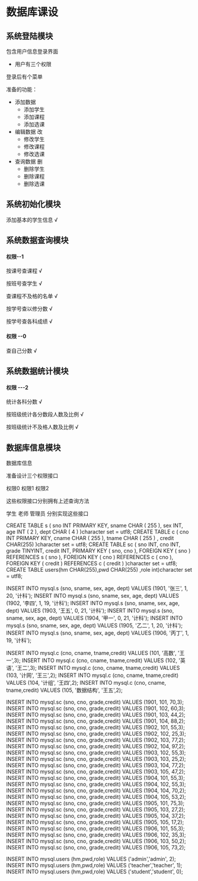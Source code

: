 # 数据库课设

## 系统登陆模块

包含用户信息登录界面

- 用户有三个权限

登录后有个菜单


准备的功能：

- 添加数据 
  -  添加学生 
  -  添加课程
  -  添加选课
- 编辑数据 改
  - 修改学生
  - 修改课程
  - 修改选课
- 查询数据 删
  - 删除学生 
  - 删除课程
  - 删除选课

## 系统初始化模块

添加基本的学生信息   √

## 系统数据查询模块

#### 权限--1

按课号查课程   √

按班号查学生  √

查课程不及格的名单  √

按学号查以修分数  √

按学号查各科成绩  √

#### 权限 --0

查自己分数   √

## 系统数据统计模块

#### 权限 ---2

统计各科分数   √

按班级统计各分数段人数及比例   √

按班级统计不及格人数及比例   √

## 数据库信息模块

数据库信息

准备设计三个权限接口

权限0 权限1 权限2

这些权限接口分别拥有上述查询方法

学生 老师 管理员 分别实现这些接口

CREATE TABLE s ( sno INT PRIMARY KEY, sname CHAR ( 255 ), sex INT, age INT ( 2 ), dept CHAR ( 4 ) )character set = utf8;
CREATE TABLE c ( cno INT PRIMARY KEY, cname CHAR ( 255 ), tname CHAR ( 255 ) , credit CHAR(255) )character set = utf8;
CREATE TABLE sc (
sno INT,
cno INT,
grade TINYINT,
credit INT,
PRIMARY KEY ( sno, cno ),
FOREIGN KEY ( sno ) REFERENCES s ( sno ),
FOREIGN KEY ( cno ) REFERENCES c ( cno ),
FOREIGN KEY ( credit ) REFERENCES c ( credit )
)character set = utf8;
CREATE TABLE users(hm CHAR(255),pwd CHAR(255) ,role int)character set = utf8;

INSERT INTO mysql.s (sno, sname, sex, age, dept) VALUES (1901, '张三', 1, 20, '计科');
INSERT INTO mysql.s (sno, sname, sex, age, dept) VALUES (1902, '李四', 1, 19, '计科');
INSERT INTO mysql.s (sno, sname, sex, age, dept) VALUES (1903, '王五', 0, 21, '计科');
INSERT INTO mysql.s (sno, sname, sex, age, dept) VALUES (1904, '甲一', 0, 21, '计科');
INSERT INTO mysql.s (sno, sname, sex, age, dept) VALUES (1905, '乙二', 1, 20, '计科');
INSERT INTO mysql.s (sno, sname, sex, age, dept) VALUES (1906, '丙丁', 1, 19, '计科');

INSERT INTO mysql.c (cno, cname, tname,credit) VALUES (101, '高数', '王一',3);
INSERT INTO mysql.c (cno, cname, tname,credit) VALUES (102, '英语', '王二',3);
INSERT INTO mysql.c (cno, cname, tname,credit) VALUES (103, '计网', '王三',2);
INSERT INTO mysql.c (cno, cname, tname,credit) VALUES (104, '计组', '王四',2);
INSERT INTO mysql.c (cno, cname, tname,credit) VALUES (105, '数据结构', '王五',2);

INSERT INTO mysql.sc (sno, cno, grade,credit) VALUES (1901, 101, 70,3);
INSERT INTO mysql.sc (sno, cno, grade,credit) VALUES (1901, 102, 60,3);
INSERT INTO mysql.sc (sno, cno, grade,credit) VALUES (1901, 103, 44,2);
INSERT INTO mysql.sc (sno, cno, grade,credit) VALUES (1901, 104, 88,2);
INSERT INTO mysql.sc (sno, cno, grade,credit) VALUES (1902, 101, 55,3);
INSERT INTO mysql.sc (sno, cno, grade,credit) VALUES (1902, 102, 25,3);
INSERT INTO mysql.sc (sno, cno, grade,credit) VALUES (1902, 103, 77,2);
INSERT INTO mysql.sc (sno, cno, grade,credit) VALUES (1902, 104, 97,2);
INSERT INTO mysql.sc (sno, cno, grade,credit) VALUES (1903, 102, 55,3);
INSERT INTO mysql.sc (sno, cno, grade,credit) VALUES (1903, 103, 25,2);
INSERT INTO mysql.sc (sno, cno, grade,credit) VALUES (1903, 104, 77,2);
INSERT INTO mysql.sc (sno, cno, grade,credit) VALUES (1903, 105, 47,2);
INSERT INTO mysql.sc (sno, cno, grade,credit) VALUES (1904, 101, 55,3);
INSERT INTO mysql.sc (sno, cno, grade,credit) VALUES (1904, 102, 55,3);
INSERT INTO mysql.sc (sno, cno, grade,credit) VALUES (1904, 104, 70,2);
INSERT INTO mysql.sc (sno, cno, grade,credit) VALUES (1904, 105, 53,2);
INSERT INTO mysql.sc (sno, cno, grade,credit) VALUES (1905, 101, 75,3);
INSERT INTO mysql.sc (sno, cno, grade,credit) VALUES (1905, 103, 27,2);
INSERT INTO mysql.sc (sno, cno, grade,credit) VALUES (1905, 104, 37,2);
INSERT INTO mysql.sc (sno, cno, grade,credit) VALUES (1905, 105, 17,2);
INSERT INTO mysql.sc (sno, cno, grade,credit) VALUES (1906, 101, 55,3);
INSERT INTO mysql.sc (sno, cno, grade,credit) VALUES (1906, 102, 35,3);
INSERT INTO mysql.sc (sno, cno, grade,credit) VALUES (1906, 103, 50,2);
INSERT INTO mysql.sc (sno, cno, grade,credit) VALUES (1906, 105, 73,2);

INSERT INTO mysql.users (hm,pwd,role) VALUES ('admin','admin', 2);
INSERT INTO mysql.users (hm,pwd,role) VALUES ('teacher','teacher', 1);
INSERT INTO mysql.users (hm,pwd,role) VALUES ('student','student', 0);